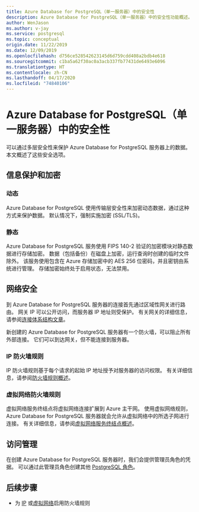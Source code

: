 ```yaml
---
title: Azure Database for PostgreSQL（单一服务器）中的安全性
description: Azure Database for PostgreSQL（单一服务器）中的安全性功能概述。
author: WenJason
ms.author: v-jay
ms.service: postgresql
ms.topic: conceptual
origin.date: 11/22/2019
ms.date: 12/09/2019
ms.openlocfilehash: d756ce528542623145d6d759cdd408a2bdb4e618
ms.sourcegitcommit: c1ba5a62f30ac0a3acb337fb77431de6493e6096
ms.translationtype: HT
ms.contentlocale: zh-CN
ms.lasthandoff: 04/17/2020
ms.locfileid: "74840106"
---
```

# <a name="security-in-azure-database-for-postgresql---single-server"></a>Azure Database for PostgreSQL（单一服务器）中的安全性

可以通过多层安全性来保护 Azure Database for PostgreSQL 服务器上的数据。 本文概述了这些安全选项。

## <a name="information-protection-and-encryption"></a>信息保护和加密

### <a name="in-transit"></a>动态
Azure Database for PostgreSQL 使用传输层安全性来加密动态数据，通过这种方式来保护数据。 默认情况下，强制实施加密 (SSL/TLS)。

### <a name="at-rest"></a>静态
Azure Database for PostgreSQL 服务使用 FIPS 140-2 验证的加密模块对静态数据进行存储加密。 数据（包括备份）在磁盘上加密，运行查询时创建的临时文件除外。 该服务使用包含在 Azure 存储加密中的 AES 256 位密码，并且密钥由系统进行管理。 存储加密始终处于启用状态，无法禁用。


## <a name="network-security"></a>网络安全
到 Azure Database for PostgreSQL 服务器的连接首先通过区域性网关进行路由。 网关 IP 可以公开访问，而服务器 IP 地址则受保护。 有关网关的详细信息，请参阅[连接体系结构文章](concepts-connectivity-architecture.md)。  

新创建的 Azure Database for PostgreSQL 服务器有一个防火墙，可以阻止所有外部连接。 它们可以到达网关，但不能连接到服务器。 

### <a name="ip-firewall-rules"></a>IP 防火墙规则
IP 防火墙规则基于每个请求的起始 IP 地址授予对服务器的访问权限。 有关详细信息，请参阅[防火墙规则概述](concepts-firewall-rules.md)。

### <a name="virtual-network-firewall-rules"></a>虚拟网络防火墙规则
虚拟网络服务终结点将虚拟网络连接扩展到 Azure 主干网。 使用虚拟网络规则，Azure Database for PostgreSQL 服务器就会允许从虚拟网络中的所选子网进行连接。 有关详细信息，请参阅[虚拟网络服务终结点概述](concepts-data-access-and-security-vnet.md)。


## <a name="access-management"></a>访问管理

在创建 Azure Database for PostgreSQL 服务器时，我们会提供管理员角色的凭据。 可以通过此管理员角色创建其他 [PostgreSQL 角色](https://www.postgresql.org/docs/current/user-manag.html)。

## <a name="next-steps"></a>后续步骤
- 为 [IP](concepts-firewall-rules.md) 或[虚拟网络](concepts-data-access-and-security-vnet.md)启用防火墙规则
